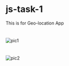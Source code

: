 # js-task-1
This is  for Geo-location App
#
![pic1](https://user-images.githubusercontent.com/67412243/91130402-39289f80-e6c9-11ea-9519-dffc213ef3d1.png)
#
![pic2](https://user-images.githubusercontent.com/67412243/91130412-3cbc2680-e6c9-11ea-8c0d-19d7f8d063e4.png)
